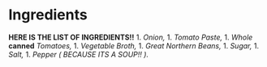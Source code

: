 # Ingredients
**HERE IS THE LIST OF INGREDIENTS!!**
    1. *Onion,*
    1. *Tomato Paste,*
    1. *Whole* **canned** *Tomatoes,*
    1. *Vegetable Broth,*
    1. *Great Northern Beans,*
    1. *Sugar,*
    1. *Salt,*
    1. *Pepper ( BECAUSE ITS A SOUP!! ).*
    